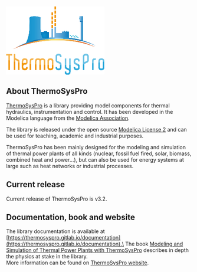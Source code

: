 ![ThermoSysPro](ThermoSysPro/logo_tsp.png)

## About ThermoSysPro

[ThermoSysPro](https://thermosyspro.com) is a library providing model components for thermal hydraulics, instrumentation and control. It has been developed in the Modelica language from the [Modelica Association](https://www.modelica.org).

The library is released under the open source [Modelica License 2](https://www.modelica.org/licenses/ModelicaLicense2) and can be used for teaching, academic and industrial purposes.

ThermoSysPro has been mainly designed for the modeling and simulation of thermal power plants of all kinds (nuclear, fossil fuel fired, solar, biomass, combined heat and power…), but can also be used for energy systems at large such as heat networks or industrial processes.

## Current release

Current release of ThermoSysPro is v3.2.

## Documentation, book and website

The library documentation is available at [https://thermosyspro.gitlab.io/documentation](https://thermosyspro.gitlab.io/documentation).\
The book [Modeling and Simulation of Thermal Power Plants with ThermoSysPro](https://www.springer.com/gp/book/9783030051044) describes in depth the physics at stake in the library.\
More information can be found on [ThermoSysPro website](https://thermosyspro.com).
